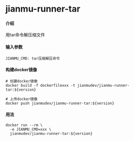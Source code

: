 # jianmu-runner-tar

#### 介绍
用tar命令解压缩文件

#### 输入参数
```
JIANMU_CMD: tar压缩解压命令
```

#### 构建docker镜像
```
# 创建docker镜像
docker build -f dockerfilexxx -t jianmudev/jianmu-runner-tar:${version}

# 上传docker镜像
docker push jianmudev/jianmu-runner-tar:${version}
```

#### 用法
```
docker run --rm \
  -e JIANMU_CMD=xxx \
  jianmudev/jianmu-runner-tar:${version}
```
